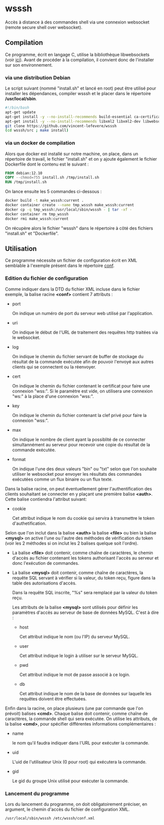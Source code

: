 # wsssh
Accès à distance à des commandes shell via une connexion websocket (remote secure shell over websocket).

## Compilation

Ce programme, écrit en langage C, utilise la bibliothèque libwebsockets (voir [ici](https://libwebsockets.org/)).
Avant de procéder à la compilation, il convient donc de l'installer sur son environnement.

### via une distribution Debian

Le script suivant (nommé "install.sh" et lancé en root) peut être utilisé pour installer les dépendances, compiler wsssh et le placer dans le répertoire **/usr/local/sbin**.

```bash
#!/bin/bash
apt-get update
apt-get install -y --no-install-recommends build-essential ca-certificates git pkg-config
apt-get install -y --no-install-recommends libxml2 libxml2-dev libwebsockets-dev libmariadb-dev
git clone https://github.com/vincent-lefevere/wsssh
(cd wsssh/src ; make install) 
```

### via un docker de compilation

Alors que docker est installé sur notre machine, on place, dans un répertoire de travail, le fichier "install.sh" et on y ajoute également le fichier Dockerfile dont le contenu est le suivant :

```dockerfile
FROM debian:12.10
COPY --chmod=755 install.sh /tmp/install.sh
RUN /tmp/install.sh
```

On lance ensuite les 5 commandes ci-dessous :

```bash
docker build -t make_wsssh:current .
docker container create --name tmp_wsssh make_wsssh:current
docker cp -q tmp_wsssh:/usr/local/sbin/wsssh - | tar -xf -
docker container rm tmp_wsssh
docker rmi make_wsssh:current
```

On récupère alors le fichier "wsssh" dans le répertoire à côté des fichiers "install.sh" et "Dockerfile".

## Utilisation

Ce programme nécessite un fichier de configuration écrit en XML semblable à l'exemple présent dans le répertoire [conf](../../tree/main/conf).

### Edition du fichier de configuration

Comme indiquer dans la DTD du fichier XML incluse dans le fichier exemple, la balise racine **\<conf\>** contient 7 attributs :
- port

    On indique un numéro de port du serveur web utilisé par l'application.
	
- uri

	On indique le début de l'URL de traitement des requêtes http traitées via le websocket.

- log

	On indique le chemin du fichier servant de buffer de stockage du résultat de la commande exécutée afin de pouvoir l'envoyé aux autres clients qui se connectent ou la réenvoyer.

- cert

	On indique le chemin du fichier contenant le certificat pour faire une connexion "wss:".
	Si le paramètre est vide, on utilisera une connexion "ws:" à la place d'une connexion "wss:".

- key

	On indique le chemin du fichier contenant la clef privé pour faire la connexion "wss:".

- max

	On indique le nombre de client ayant la possiblité de ce connecter simultannément au serveur pour recevoir une copie du résultat de la commande exécutée.

- format

	On indique l'une des deux valeurs "bin" ou "txt" selon que l'on souhaite utiliser le websocket pour envoyer les résultats des commandes exécutées comme un flux binaire ou un flux texte.

Dans la balise racine, on peut éventuellement gérer l'authentification des clients souhaitant se connecter en y plaçant une première balise **\<auth\>**. Cette balise contiendra l'attribut suivant:

- cookie

    Cet attribut indique le nom du cookie qui servira à transmettre le token d'authetification.

Selon que l'on inclut dans la balise **\<auth\>** la balise **\<file\>** ou bien la balise **\<mysql\>** on active l'une ou l'autre des méthodes de vérification du token (voir les 2 méthodes si on inclut les 2 balises quelque soit l'ordre).

-   La balise **\<file\>** doit contenir, comme chaîne de caractères, le chemin d'accès au fichier contenant les tokens authorisant l'accès au serveur et donc l'exécution de commandes.
-   La balise **\<mysql\>** doit contenir, comme chaîne de caractères, la requête SQL servant à vérifier si la valeur, du token reçu, figure dans la table des autorisations d'accès.

	Dans la requête SQL inscrite, "%s" sera remplacé par la valeur du token reçu.
	
	Les attributs de la balise **\<mysql\>** sont utilisés pour définir les paramètres d'accès au serveur de base de données MySQL. C'est à dire :

    -   host
    
        Cet attribut indique le nom (ou l'IP) du serveur MySQL.

    -   user
    
        Cet attribut indique le login à utiliser sur le serveur MySQL.

    -   pwd
    
        Cet attribut indique le mot de passe associé à ce login.
            
    -   db
    
        Cet attribut indique le nom de la base de données sur laquelle les requêtes doivent être effectuées.

Enfin dans la racine, on place plusieurs (une par commande que l'on prévoit) balises **\<cmd\>**. Chaque balise doit contenir, comme chaîne de caractères, la commande shell qui sera exécutée.
On utilise les attributs, de la balise **\<cmd\>**, pour spécifier différentes informations complémentaires :

-   name

    le nom qu'il faudra indiquer dans l'URL pour exécuter la commande.

-   uid

    L'uid de l'utilisateur Unix (0 pour root) qui exécutera la commande.

-   gid

    Le gid du groupe Unix utilisé pour exécuter la commande.

### Lancement du programme

Lors du lancement du programme, on doit obligatoirement préciser, en argument, le chemin d'accès du fichier de configuration XML.

```bash
/usr/local/sbin/wsssh /etc/wsssh/conf.xml
```
